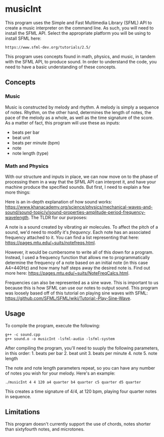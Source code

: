 # musicInt

This program uses the Simple and Fast Multimedia Library (SFML) API to create a music interpreter on the command line.
As such, you will need to install the SFML API. Select the appropriate platform you will be using to install SFML here:

    https://www.sfml-dev.org/tutorials/2.5/

This program uses concepts found in math, physics, and music, in tandem with the SFML API, to produce sound. In order to understand the code, you need to have a basic understanding of these concepts.

## Concepts
### Music
Music is constructed by melody and rhythm. A melody is simply a sequence of notes. Rhythm, on the other hand, determines the length of notes, the pace of the melody as a whole, as well as the time signature of the score. As a matter of fact, this program will use these as inputs:
- beats per bar
- beat unit
- beats per minute (bpm)
- note
- note length (type)

### Math and Physics
With our structure and inputs in place, we can now move on to the phase of processing them in a way that the SFML API can interpret it, and have your machine produce the specified sounds. But first, I need to explain a few more things:

Here is an in-depth explanation of how sound works: https://www.khanacademy.org/science/physics/mechanical-waves-and-sound/sound-topic/v/sound-properties-amplitude-period-frequency-wavelength. The TLDR for our purposes:

A note is a sound created by vibrating air molecules. To affect the pitch of a sound, we'd need to modify it's _frequency_. Each note has an associated frequency attached to it. You can find a list representing that here: https://pages.mtu.edu/~suits/notefreqs.html.

However, it would be cumbersome to write all of this down for a program. Instead, I used a frequency function that allows me to programmatically determine the frequency of a note based on an initial note (in this case A4=440Hz) and how many half steps away the desired note is. Find out more here: https://pages.mtu.edu/~suits/NoteFreqCalcs.html.

Frequencies can also be represented as a sine wave. This is important to us because this is how SFML can use our notes to output sound. This program was loosely based off of this tutorial on playing sine waves with SFML: https://github.com/SFML/SFML/wiki/Tutorial:-Play-Sine-Wave.

## Usage
To compile the program, execute the following:

    g++ -c sound.cpp 
    g++ sound.o -o musicInt -lsfml-audio -lsfml-system

After compiling the program, you'll need to suuply the following parameters, in this order:
    1. beats per bar
    2. beat unit
    3. beats per minute
    4. note
    5. note length

The note and note length parameters repeat, so you can have any number of notes you wish for your melody. Here's an example:
    
    ./musicInt 4 4 120 a4 quarter b4 quarter c5 quarter d5 quarter

This creates a time signature of 4/4, at 120 bpm, playing four quarter notes in sequence.

## Limitations
This program doesn't currently support the use of chords, notes shorter than sixtyfourth notes, and microtones.
 